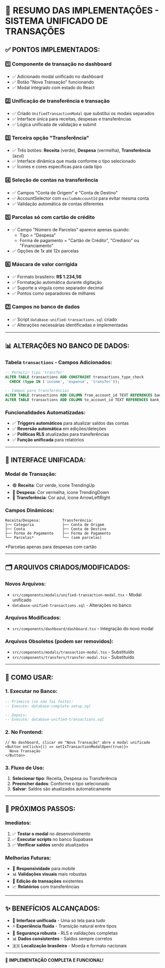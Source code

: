 # 🎯 RESUMO DAS IMPLEMENTAÇÕES - SISTEMA UNIFICADO DE TRANSAÇÕES

## ✅ **PONTOS IMPLEMENTADOS:**

### 1️⃣ **Componente de transação no dashboard**
- ✅ Adicionado modal unificado no dashboard
- ✅ Botão "Nova Transação" funcionando
- ✅ Modal integrado com estado do React

### 2️⃣ **Unificação de transferência e transação**
- ✅ Criado `UnifiedTransactionModal` que substitui os modais separados
- ✅ Interface única para receitas, despesas e transferências
- ✅ Lógica unificada de validação e submit

### 3️⃣ **Terceira opção "Transferência"**
- ✅ Três botões: **Receita** (verde), **Despesa** (vermelha), **Transferência** (azul)
- ✅ Interface dinâmica que muda conforme o tipo selecionado
- ✅ Ícones e cores específicas para cada tipo

### 4️⃣ **Seleção de contas na transferência**
- ✅ Campos "Conta de Origem" e "Conta de Destino"
- ✅ AccountSelector com `excludeAccountId` para evitar mesma conta
- ✅ Validação automática de contas diferentes

### 5️⃣ **Parcelas só com cartão de crédito**
- ✅ Campo "Número de Parcelas" aparece apenas quando:
  - Tipo = "Despesa" 
  - Forma de pagamento = "Cartão de Crédito", "Crediário" ou "Financiamento"
- ✅ Opções de 1x até 12x parcelas

### 6️⃣ **Máscara de valor corrigida**
- ✅ Formato brasileiro: **R$ 1.234,56**
- ✅ Formatação automática durante digitação
- ✅ Suporte a vírgula como separador decimal
- ✅ Pontos como separadores de milhares

### 7️⃣ **Campos no banco de dados**
- ✅ Script `database-unified-transactions.sql` criado
- ✅ Alterações necessárias identificadas e implementadas

---

## 📊 **ALTERAÇÕES NO BANCO DE DADOS:**

### **Tabela `transactions` - Campos Adicionados:**
```sql
-- Permitir tipo 'transfer'
ALTER TABLE transactions ADD CONSTRAINT transactions_type_check 
  CHECK (type IN ('income', 'expense', 'transfer'));

-- Campos para transferências
ALTER TABLE transactions ADD COLUMN from_account_id TEXT REFERENCES bank_accounts(id);
ALTER TABLE transactions ADD COLUMN to_account_id TEXT REFERENCES bank_accounts(id);
```

### **Funcionalidades Automatizadas:**
- ✅ **Triggers automáticos** para atualizar saldos das contas
- ✅ **Reversão automática** em edições/deleções
- ✅ **Políticas RLS** atualizadas para transferências
- ✅ **Função unificada** para relatórios

---

## 🎨 **INTERFACE UNIFICADA:**

### **Modal de Transação:**
- 🟢 **Receita**: Cor verde, ícone TrendingUp
- 🔴 **Despesa**: Cor vermelha, ícone TrendingDown  
- 🔵 **Transferência**: Cor azul, ícone ArrowLeftRight

### **Campos Dinâmicos:**
```
Receita/Despesa:          Transferência:
├── Categoria             ├── Conta de Origem
├── Conta                 ├── Conta de Destino
├── Forma de Pagamento    ├── Forma de Pagamento
└── Parcelas*             └── (sem parcelas)
```
*Parcelas apenas para despesas com cartão

---

## 🗂️ **ARQUIVOS CRIADOS/MODIFICADOS:**

### **Novos Arquivos:**
- `src/components/modals/unified-transaction-modal.tsx` - Modal unificado
- `database-unified-transactions.sql` - Alterações no banco

### **Arquivos Modificados:**
- `src/components/dashboard/dashboard.tsx` - Integração do novo modal

### **Arquivos Obsoletos (podem ser removidos):**
- `src/components/modals/transaction-modal.tsx` - Substituído
- `src/components/transfers/transfer-modal.tsx` - Substituído

---

## 🚀 **COMO USAR:**

### **1. Executar no Banco:**
```sql
-- Primeiro (se não foi feito):
-- Execute: database-complete-setup.sql

-- Depois:
-- Execute: database-unified-transactions.sql
```

### **2. No Frontend:**
```tsx
// No dashboard, clicar em "Nova Transação" abre o modal unificado
<Button onClick={() => setIsTransactionModalOpen(true)}>
  Nova Transação
</Button>
```

### **3. Fluxo de Uso:**
1. **Selecionar tipo**: Receita, Despesa ou Transferência
2. **Preencher dados**: Conforme o tipo selecionado
3. **Salvar**: Saldos são atualizados automaticamente

---

## 🎯 **PRÓXIMOS PASSOS:**

### **Imediatos:**
1. ✅ **Testar o modal** no desenvolvimento
2. ✅ **Executar scripts** no banco Supabase
3. ✅ **Verificar saldos** sendo atualizados

### **Melhorias Futuras:**
- 📱 **Responsividade** para mobile
- 📊 **Validações visuais** mais robustas  
- 🔄 **Edição de transações** existentes
- 📈 **Relatórios** com transferências

---

## ✨ **BENEFÍCIOS ALCANÇADOS:**

- 🎯 **Interface unificada** - Uma só tela para tudo
- ⚡ **Experiência fluida** - Transição natural entre tipos
- 🔐 **Segurança robusta** - RLS e validações completas
- 📊 **Dados consistentes** - Saldos sempre corretos
- 🇧🇷 **Localização brasileira** - Moeda e formato nacionais

---

**🎉 IMPLEMENTAÇÃO COMPLETA E FUNCIONAL!**
